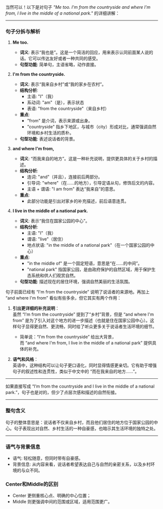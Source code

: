 当然可以！以下是对句子 *"Me too. I'm from the countryside and where I'm from, I live in the middle of a national park."* 的详细讲解：

---

### **句子分拆与解析**
1. **Me too.**
   - **词义**: 表示“我也是”。这是一个简洁的回应，用来表示认同前面某人说的话。它可以传达友好或者一种共同的感受。
   - **句型功能**: 简单句，主语省略，动作直接。

2. **I'm from the countryside.**
   - **词义**: 表示“我来自乡村”或“我的家乡在农村”。
   - **结构分析**:
     - 主语: "I"（我）
     - 系动词: "am"（是），表示状态
     - 表语: "from the countryside"（来自乡村）
   - **重点**:
     - "from" 是介词，表示来源或出身。
     - "countryside" 指乡下地区，与城市（city）形成对比，通常强调自然环境和乡村生活的质朴。
   - **句型功能**: 表述说话者的背景。

3. **and where I'm from,**
   - **词义**: “而我来自的地方”。这是一种补充说明，提供更具体的关于乡村的描述。
   - **结构分析**:
     - 连词: "and"（并且），连接前后两部分。
     - 引导词: "where"（在……的地方），引导定语从句，修饰后文的内容。
     - 主语 + 谓语: "I am from" 表达“我来自”的意思。
   - **重点**:
     - 此部分功能是引出对家乡的补充描述，前后语意连贯。

4. **I live in the middle of a national park.**
   - **词义**: 表示“我住在国家公园的中心”。
   - **结构分析**:
     - 主语: "I"（我）
     - 谓语: "live"（居住）
     - 地点状语: "in the middle of a national park"（在一个国家公园的中心）
   - **重点**:
     - "in the middle of" 是一个固定短语，意思是“在……的中间”。
     - "national park" 指国家公园，是由政府保护的自然区域，用于保护生态系统和供人们观赏自然。
   - **句型功能**: 描述现在的居住环境，强调自然美丽的生活氛围。

句子前面已经有 “I'm from the countryside” 说明了说话者的来源地。再加上 “and where I'm from” 看似有些多余，但它其实有两个作用：

1. **引出更详细的补充说明**：  
   虽然 “I'm from the countryside” 提到了“乡村”背景，但是 “and where I'm from” 是为了引入对这个地方的进一步描述（也就是住在国家公园中心）。这样句子显得更自然、更流畅，同时给了听众更多关于说话者生活环境的细节。

   - 简单说：“I'm from the countryside” 给出大背景，  
     而 “and where I'm from, I live in the middle of a national park” 提供具体的补充。

2. **语气和风格**：  
   英语中，这种结构可以让句子更口语化，同时显得情感更亲切。它有助于增强句子的叙述性和连贯性，类似于中文中的 “而在我来自的地方……”。

---

如果直接写成 “I’m from the countryside and I live in the middle of a national park.”，句子也是对的，但少了点层次感和描述的自然衔接。

---

### **整句含义**
句子的整体意思是：说话者不仅来自乡村，而且他们居住的地方位于国家公园的中心。句子表现出对自然、乡村生活的一种自豪感，也暗示其生活环境的独特之处。

---

### **语气与背景信息**
- 语气: 轻松随意，但同时带有自豪感。
- 背景信息: 从内容来看，说话者希望表达自己与自然的亲密关系，以及乡村环境的与众不同。


### **Center和Middle的区别**
- Center 更侧重核心点、明确的中心位置；
- Middle 则更强调中间的范围或区域，适用范围更广。